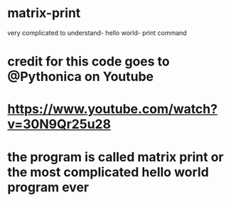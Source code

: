 # matrix-print
very complicated to understand- hello world- print command
# credit for this code goes to @Pythonica on Youtube
# https://www.youtube.com/watch?v=30N9Qr25u28
# the program is called matrix print or the most complicated hello world program ever
